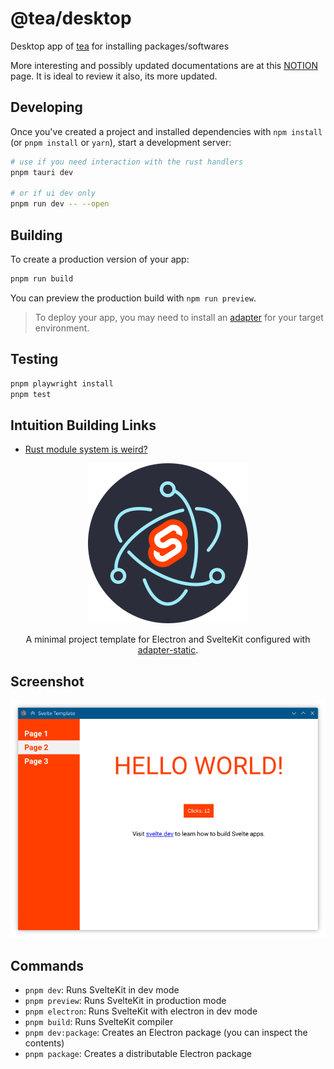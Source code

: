 # @tea/desktop

Desktop app of [tea](https://tea.xyz) for installing packages/softwares

More interesting and possibly updated documentations are at this [NOTION](https://www.notion.so/teaxyz/tea-gui-fdd9f50aa980432fa370b2cf6a03cb50) page. It is ideal to review it also, its more updated.

## Developing

Once you've created a project and installed dependencies with `npm install` (or `pnpm install` or `yarn`), start a development server:

```bash
# use if you need interaction with the rust handlers
pnpm tauri dev

# or if ui dev only
pnpm run dev -- --open
```

## Building

To create a production version of your app:

```bash
pnpm run build
```

You can preview the production build with `npm run preview`.

> To deploy your app, you may need to install an [adapter](https://kit.svelte.dev/docs/adapters) for your target environment.

## Testing

```bash
pnpm playwright install
pnpm test

```

## Intuition Building Links

- [Rust module system is weird?](https://www.sheshbabu.com/posts/rust-module-system/)

<p align="center">
  <img src="https://github.com/Dax89/electron-sveltekit/blob/master/icon.png" width="256">
</p>
<p align="center">
  A minimal project template for Electron and SvelteKit configured with <a href="https://www.npmjs.com/package/@sveltejs/adapter-static">adapter-static</a>.
</p>

## Screenshot

![Screenshot](https://github.com/Dax89/electron-sveltekit/blob/master/screenshot.png)

## Commands

- `pnpm dev`: Runs SvelteKit in dev mode
- `pnpm preview`: Runs SvelteKit in production mode
- `pnpm electron`: Runs SvelteKit with electron in dev mode
- `pnpm build`: Runs SvelteKit compiler
- `pnpm dev:package`: Creates an Electron package (you can inspect the contents)
- `pnpm package`: Creates a distributable Electron package
